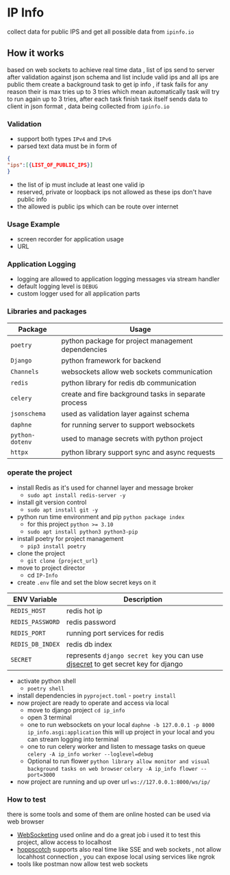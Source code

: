 # IP Info 
collect data for public IPS and get all possible data from `ipinfo.io`
## How it works
based on web sockets to achieve real time data , list of ips send to server  after validation against json schema and list include valid ips and all ips are public them create a background task to get ip info , if task fails for any reason their is max tries up to 3 tries which mean automatically task will try to run again up to 3 tries,  after each task finish task itself sends data to client in json format , data being collected from `ipinfo.io`

### Validation 
   - support both types `IPv4` and `IPv6`
   - parsed text data must be in form of 
   ```json 
   {
   "ips":[{LIST_OF_PUBLIC_IPS}]
   }
   ```
   - the list of ip must include at least one valid ip 
   - reserved, private or loopback ips not allowed as these ips don't have public info 
   - the allowed is public ips which can be route over internet 
 ### Usage Example 
 - screen recorder for application usage 
 - URL 
### Application Logging

   - logging are allowed to application logging messages via stream handler 
   - default logging level is `DEBUG` 
   - custom logger used for all application parts 

### Libraries and packages 
| Package  | Usage  |
|--|--|
| `poetry` | python package for project management dependencies |
| `Django` | python framework for backend |
| `Channels` | websockets allow web sockets communication|
| `redis` | python library for redis db communication  |
| `celery` | create and fire background tasks in separate process |
| `jsonschema` | used as validation layer against schema|
| `daphne`| for running server to support websockets|
| `python-dotenv` | used to manage secrets with python project|
| `httpx`| python library support sync and async requests|


### operate the project 
- install Redis as it's used for channel layer and message broker 
  - `sudo apt install redis-server -y`
- install git version control 
  - `sudo apt install git -y`
- python run time environment and pip `python package index` 
	 -  for this project `python >= 3.10`
	 - `sudo apt install python3 python3-pip`
- install poetry for project management
	- `pip3 install poetry` 
- clone the project 
	- `git clone {project_url}`   
- move to project director 
	- cd `IP-Info`
- create `.env` file and set the blow secret keys on it 

| ENV Variable | Description  |
|--|--|
| `REDIS_HOST` |  redis hot ip |
| `REDIS_PASSWORD` | redis password |
| `REDIS_PORT` | running port services for redis|
| `REDIS_DB_INDEX` | redis db index|
|  `SECRET` | represents `django secret key` you can use [djsecret](https://djecrety.ir/) to get secret key for django |

- activate python shell 
    - `poetry shell`
 - install dependencies in `pyproject.toml` 
		  -  `poetry install`
- now project are ready to operate and access via local 
  - move to django project `cd ip_info`
  - open 3 terminal 
  - one to run websockets on your local `daphne -b 127.0.0.1 -p 8000 ip_info.asgi:application` this will up project in your local and you can stream logging into terminal 
  - one to run celery worker and listen to message tasks on queue `celery -A ip_info worker --loglevel=debug
`
  - Optional to run flower `python library allow monitor and visual background tasks on web browser` `celery -A ip_info flower --port=3000
`
- now project are running and up over url `ws://127.0.0.1:8000/ws/ip/`

### How to test 
there is some tools and some of them are online hosted can be used via web browser 
- [WebSocketing](https://websocketking.com/) used online and do a great job i used it to test this project, allow access to localhost  
- [hoppscotch](https://hoppscotch.io/) supports also real time like SSE and web sockets , not allow  locahhost connection , you can expose local using services like ngrok 
- tools like postman now allow test web sockets 